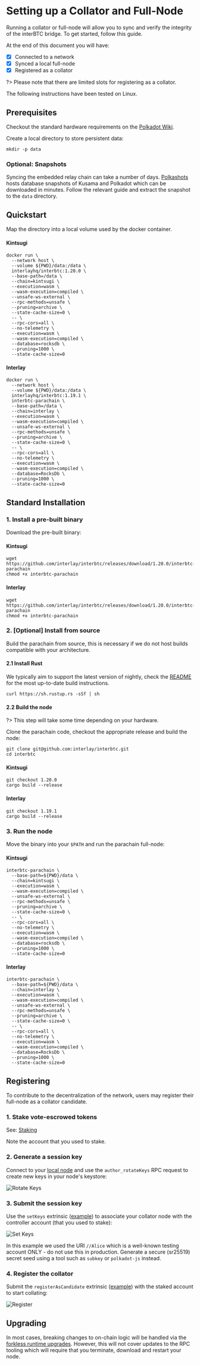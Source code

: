 # Setting up a Collator and Full-Node

Running a collator or full-node will allow you to sync and verify the integrity of the interBTC bridge.
To get started, follow this guide.

At the end of this document you will have:

- [x] Connected to a network
- [x] Synced a local full-node
- [x] Registered as a collator

?> Please note that there are limited slots for registering as a collator.

The following instructions have been tested on Linux.

## Prerequisites

Checkout the standard hardware requirements on the [Polkadot Wiki](https://wiki.polkadot.network/docs/en/maintain-guides-how-to-validate-polkadot#requirements).

Create a local directory to store persistent data:

```shell
mkdir -p data
```

### Optional: Snapshots

Syncing the embedded relay chain can take a number of days. [Polkashots](https://polkashots.io/) hosts database snapshots of Kusama and Polkadot which can be downloaded in minutes. Follow the relevant guide and extract the snapshot to the `data` directory.

## Quickstart

Map the directory into a local volume used by the docker container.

<!-- tabs:start -->

#### **Kintsugi**

```shell
docker run \
  --network host \
  --volume ${PWD}/data:/data \
  interlayhq/interbtc:1.20.0 \
  --base-path=/data \
  --chain=kintsugi \
  --execution=wasm \
  --wasm-execution=compiled \
  --unsafe-ws-external \
  --rpc-methods=unsafe \
  --pruning=archive \
  --state-cache-size=0 \
  -- \
  --rpc-cors=all \
  --no-telemetry \
  --execution=wasm \
  --wasm-execution=compiled \
  --database=rocksdb \
  --pruning=1000 \
  --state-cache-size=0
```

#### **Interlay**

```shell
docker run \
  --network host \
  --volume ${PWD}/data:/data \
  interlayhq/interbtc:1.19.1 \
  interbtc-parachain \
  --base-path=/data \
  --chain=interlay \
  --execution=wasm \
  --wasm-execution=compiled \
  --unsafe-ws-external \
  --rpc-methods=unsafe \
  --pruning=archive \
  --state-cache-size=0 \
  -- \
  --rpc-cors=all \
  --no-telemetry \
  --execution=wasm \
  --wasm-execution=compiled \
  --database=RocksDb \
  --pruning=1000 \
  --state-cache-size=0
```

<!-- tabs:end -->

## Standard Installation

### 1. Install a pre-built binary

Download the pre-built binary:

<!-- tabs:start -->

#### **Kintsugi**

```shell
wget https://github.com/interlay/interbtc/releases/download/1.20.0/interbtc-parachain
chmod +x interbtc-parachain
```

#### **Interlay**

```shell
wget https://github.com/interlay/interbtc/releases/download/1.20.0/interbtc-parachain
chmod +x interbtc-parachain
```

<!-- tabs:end -->

### 2. [Optional] Install from source

Build the parachain from source, this is necessary if we do not host builds compatible with your architecture.

#### 2.1 Install Rust

We typically aim to support the latest version of nightly, check the [README](https://github.com/interlay/interbtc/blob/master/README.md) for the most up-to-date build instructions.

```shell
curl https://sh.rustup.rs -sSf | sh
```

#### 2.2 Build the node

?> This step will take some time depending on your hardware.

Clone the parachain code, checkout the appropriate release and build the node:

```shell
git clone git@github.com:interlay/interbtc.git
cd interbtc
```

<!-- tabs:start -->

#### **Kintsugi**

```shell
git checkout 1.20.0
cargo build --release
```

#### **Interlay**

```shell
git checkout 1.19.1
cargo build --release
```

<!-- tabs:end -->

### 3. Run the node

Move the binary into your `$PATH` and run the parachain full-node:

<!-- tabs:start -->

#### **Kintsugi**

```shell
interbtc-parachain \
  --base-path=${PWD}/data \
  --chain=kintsugi \
  --execution=wasm \
  --wasm-execution=compiled \
  --unsafe-ws-external \
  --rpc-methods=unsafe \
  --pruning=archive \
  --state-cache-size=0 \
  -- \
  --rpc-cors=all \
  --no-telemetry \
  --execution=wasm \
  --wasm-execution=compiled \
  --database=rocksdb \
  --pruning=1000 \
  --state-cache-size=0
```

#### **Interlay**

```shell
interbtc-parachain \
  --base-path=${PWD}/data \
  --chain=interlay \
  --execution=wasm \
  --wasm-execution=compiled \
  --unsafe-ws-external \
  --rpc-methods=unsafe \
  --pruning=archive \
  --state-cache-size=0 \
  -- \
  --rpc-cors=all \
  --no-telemetry \
  --execution=wasm \
  --wasm-execution=compiled \
  --database=RocksDb \
  --pruning=1000 \
  --state-cache-size=0
```

<!-- tabs:end -->

## Registering

To contribute to the decentralization of the network, users may register their full-node as a collator candidate.

### 1. Stake vote-escrowed tokens

See: [Staking](/collator/overview?id=staking)

Note the account that you used to stake.

### 2. Generate a session key

Connect to your [local node](https://polkadot.js.org/apps/?rpc=ws%3A%2F%2F127.0.0.1%3A9944#/rpc) and use the `author_rotateKeys` RPC request to create new keys in your node's keystore:

![Rotate Keys](../_assets/img/collator/rotate-keys.png)

### 3. Submit the session key

Use the `setKeys` extrinsic ([example](https://polkadot.js.org/apps/?rpc=wss%3A%2F%2Fapi-kusama.interlay.io%2Fparachain#/extrinsics/decode/0x520044d46c1f308c4d0bb487bc548e210188859ac934a9863f64b47d0cbea08d2e6300)) to associate your collator node with the controller account (that you used to stake):

![Set Keys](../_assets/img/collator/set-keys.png)

In this example we used the URI `//Alice` which is a well-known testing account ONLY - do not use this in production. Generate a secure (sr25519) secret seed using a tool such as `subkey` or `polkadot-js` instead.

### 4. Register the collator

Submit the `registerAsCandidate` extrinsic ([example](https://polkadot.js.org/apps/?rpc=wss%3A%2F%2Fapi-kusama.interlay.io%2Fparachain#/extrinsics/decode/0x5103)) with the staked account to start collating:

![Register](../_assets/img/collator/register.png)

## Upgrading

In most cases, breaking changes to on-chain logic will be handled via the [forkless runtime upgrades](https://substrate.dev/docs/en/knowledgebase/runtime/upgrades#forkless-runtime-upgrades). However, this will not cover updates to the RPC tooling which will require that you terminate, download and restart your node.
